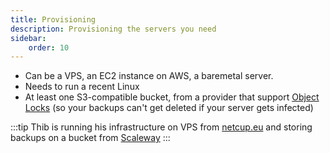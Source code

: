 ```yaml
---
title: Provisioning
description: Provisioning the servers you need
sidebar:
    order: 10
---
```


- Can be a VPS, an EC2 instance on AWS, a baremetal server.
- Needs to run a recent Linux
- At least one S3-compatible bucket, from a provider that support [Object Locks](https://docs.aws.amazon.com/AmazonS3/latest/userguide/object-lock.html) (so your backups can't get deleted if your server gets infected)

:::tip
Thib is running his infrastructure on VPS from [netcup.eu](https://netcup.eu) and storing backups on a bucket from [Scaleway](https://scaleway.com)
:::
